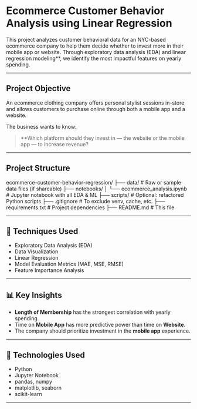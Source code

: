 # Ecommerce Customer Behavior Analysis using Linear Regression

This project analyzes customer behavioral data for an NYC-based ecommerce company to help them decide whether to invest more in their mobile app or website. Through exploratory data analysis (EDA) and linear regression modeling**, we identify the most impactful features on yearly spending.

---

## Project Objective

An ecommerce clothing company offers personal stylist sessions in-store and allows customers to purchase online through both a mobile app and a website. 

The business wants to know:
> **Which platform should they invest in — the website or the mobile app — to increase revenue?

---

## Project Structure
ecommerce-customer-behavior-regression/
├── data/ # Raw or sample data files (if shareable)
├── notebooks/
│ └── ecommerce_analysis.ipynb # Jupyter notebook with all EDA & ML
├── scripts/ # Optional: refactored Python scripts
├── .gitignore # To exclude venv, cache, etc.
├── requirements.txt # Project dependencies
├── README.md # This file

---

## 🧪 Techniques Used

- Exploratory Data Analysis (EDA)
- Data Visualization
- Linear Regression
- Model Evaluation Metrics (MAE, MSE, RMSE)
- Feature Importance Analysis

---

## 📊 Key Insights

- **Length of Membership** has the strongest correlation with yearly spending.
- Time on **Mobile App** has more predictive power than time on **Website**.
- The company should prioritize investment in the **mobile app** experience.

---

## 🧠 Technologies Used

- Python
- Jupyter Notebook
- pandas, numpy
- matplotlib, seaborn
- scikit-learn

---
